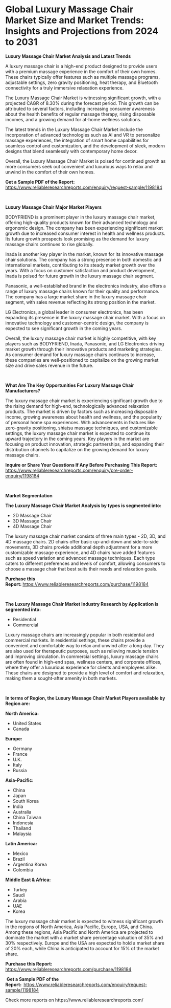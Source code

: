 <p><h1>Global Luxury Massage Chair Market Size and Market Trends: Insights and Projections from 2024 to 2031</h1></p><p><strong>Luxury Massage Chair Market Analysis and Latest Trends</strong></p>
<p><p>A luxury massage chair is a high-end product designed to provide users with a premium massage experience in the comfort of their own homes. These chairs typically offer features such as multiple massage programs, adjustable settings, zero gravity positioning, heat therapy, and Bluetooth connectivity for a truly immersive relaxation experience.</p><p>The Luxury Massage Chair Market is witnessing significant growth, with a projected CAGR of 8.30% during the forecast period. This growth can be attributed to several factors, including increasing consumer awareness about the health benefits of regular massage therapy, rising disposable incomes, and a growing demand for at-home wellness solutions.</p><p>The latest trends in the Luxury Massage Chair Market include the incorporation of advanced technologies such as AI and VR to personalize massage experiences, the integration of smart home capabilities for seamless control and customization, and the development of sleek, modern designs that blend seamlessly with contemporary home decor.</p><p>Overall, the Luxury Massage Chair Market is poised for continued growth as more consumers seek out convenient and luxurious ways to relax and unwind in the comfort of their own homes.</p></p>
<p><strong>Get a Sample PDF of the Report:&nbsp;</strong> <a href="https://www.reliableresearchreports.com/enquiry/request-sample/1198184">https://www.reliableresearchreports.com/enquiry/request-sample/1198184</a></p>
<p>&nbsp;</p>
<p><strong>Luxury Massage Chair Major Market Players</strong></p>
<p><p>BODYFRIEND is a prominent player in the luxury massage chair market, offering high-quality products known for their advanced technology and ergonomic design. The company has been experiencing significant market growth due to increased consumer interest in health and wellness products. Its future growth prospects look promising as the demand for luxury massage chairs continues to rise globally.</p><p>Inada is another key player in the market, known for its innovative massage chair solutions. The company has a strong presence in both domestic and international markets, contributing to its steady market growth over the years. With a focus on customer satisfaction and product development, Inada is poised for future growth in the luxury massage chair segment.</p><p>Panasonic, a well-established brand in the electronics industry, also offers a range of luxury massage chairs known for their quality and performance. The company has a large market share in the luxury massage chair segment, with sales revenue reflecting its strong position in the market.</p><p>LG Electronics, a global leader in consumer electronics, has been expanding its presence in the luxury massage chair market. With a focus on innovative technology and customer-centric design, the company is expected to see significant growth in the coming years.</p><p>Overall, the luxury massage chair market is highly competitive, with key players such as BODYFRIEND, Inada, Panasonic, and LG Electronics driving market growth through their innovative products and marketing strategies. As consumer demand for luxury massage chairs continues to increase, these companies are well-positioned to capitalize on the growing market size and drive sales revenue in the future.</p></p>
<p>&nbsp;</p>
<p><strong>What Are The Key Opportunities For Luxury Massage Chair Manufacturers?</strong></p>
<p><p>The luxury massage chair market is experiencing significant growth due to the rising demand for high-end, technologically advanced relaxation products. The market is driven by factors such as increasing disposable income, growing awareness about health and wellness, and the popularity of personal home spa experiences. With advancements in features like zero-gravity positioning, shiatsu massage techniques, and customizable settings, the luxury massage chair market is expected to continue its upward trajectory in the coming years. Key players in the market are focusing on product innovation, strategic partnerships, and expanding their distribution channels to capitalize on the growing demand for luxury massage chairs.</p></p>
<p><strong>Inquire or Share Your Questions If Any Before Purchasing This Report:</strong> <a href="https://www.reliableresearchreports.com/enquiry/pre-order-enquiry/1198184">https://www.reliableresearchreports.com/enquiry/pre-order-enquiry/1198184</a></p>
<p>&nbsp;</p>
<p><strong>Market Segmentation</strong></p>
<p><strong>The Luxury Massage Chair Market Analysis by types is segmented into:</strong></p>
<p><ul><li>2D Massage Chair</li><li>3D Massage Chair</li><li>4D Massage Chair</li></ul></p>
<p><p>The luxury massage chair market consists of three main types - 2D, 3D, and 4D massage chairs. 2D chairs offer basic up-and-down and side-to-side movements, 3D chairs provide additional depth adjustment for a more customizable massage experience, and 4D chairs have added features such as speed variation and advanced massage techniques. Each type caters to different preferences and levels of comfort, allowing consumers to choose a massage chair that best suits their needs and relaxation goals.</p></p>
<p><strong>Purchase this Report:&nbsp;</strong><a href="https://www.reliableresearchreports.com/purchase/1198184">https://www.reliableresearchreports.com/purchase/1198184</a></p>
<p>&nbsp;</p>
<p><strong>The Luxury Massage Chair Market Industry Research by Application is segmented into:</strong></p>
<p><ul><li>Residential</li><li>Commercial</li></ul></p>
<p><p>Luxury massage chairs are increasingly popular in both residential and commercial markets. In residential settings, these chairs provide a convenient and comfortable way to relax and unwind after a long day. They are also used for therapeutic purposes, such as relieving muscle tension and improving circulation. In commercial settings, luxury massage chairs are often found in high-end spas, wellness centers, and corporate offices, where they offer a luxurious experience for clients and employees alike. These chairs are designed to provide a high level of comfort and relaxation, making them a sought-after amenity in both markets.</p></p>
<p>&nbsp;</p>
<p><strong>In terms of Region, the Luxury Massage Chair Market Players available by Region are:</strong></p>
<p>
    <p> <strong> North America: </strong>
        <ul>
            <li>United States</li>
            <li>Canada</li>
        </ul>
        </p> 
    <p> <strong> Europe: </strong>
        <ul>
            <li>Germany</li>
            <li>France</li>
            <li>U.K.</li>
            <li>Italy</li>
            <li>Russia</li>
        </ul>
        </p> 
    <p> <strong> Asia-Pacific: </strong>
        <ul>
            <li>China</li>
            <li>Japan</li>
            <li>South Korea</li>
            <li>India</li>
            <li>Australia</li>
            <li>China Taiwan</li>
            <li>Indonesia</li>
            <li>Thailand</li>
            <li>Malaysia</li>
        </ul>
        </p> 
    <p> <strong> Latin America: </strong>
        <ul>
            <li>Mexico</li>
            <li>Brazil</li>
            <li>Argentina Korea</li>
            <li>Colombia</li>
        </ul>
        </p> 
    <p> <strong> Middle East & Africa: </strong>
        <ul>
            <li>Turkey</li>
            <li>Saudi</li>
            <li>Arabia</li>
            <li>UAE</li>
            <li>Korea</li>
        </ul>
    </p>
    </p>
<p><p>The luxury massage chair market is expected to witness significant growth in the regions of North America, Asia Pacific, Europe, USA, and China. Among these regions, Asia Pacific and North America are projected to dominate the market with a market share percentage valuation of 35% and 30% respectively. Europe and the USA are expected to hold a market share of 20% each, while China is anticipated to account for 15% of the market share.</p></p>
<p><strong>Purchase this Report: </strong><a href="https://www.reliableresearchreports.com/purchase/1198184">https://www.reliableresearchreports.com/purchase/1198184</a></p>
<p>&nbsp;<strong>Get a Sample PDF of the Report:&nbsp;&nbsp;</strong><a href="https://www.reliableresearchreports.com/enquiry/request-sample/1198184">https://www.reliableresearchreports.com/enquiry/request-sample/1198184</a></p>
<p><strong></strong></p>
<p>Check more reports on https://www.reliableresearchreports.com/</p>